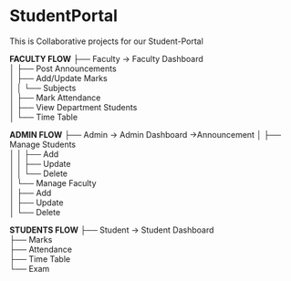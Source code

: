 # StudentPortal
This is Collaborative projects for our Student-Portal

**FACULTY FLOW**
├── Faculty → Faculty Dashboard  
│     ├── Post Announcements  
│     ├── Add/Update Marks  
│     │     └── Subjects  
│     ├── Mark Attendance  
│     ├── View Department Students  
│     └── Time Table  


**ADMIN FLOW**
├── Admin → Admin Dashboard ->Announcement
│     ├── Manage Students  
│     │     ├── Add  
│     │     ├── Update  
│     │     └── Delete  
│     └── Manage Faculty  
│           ├── Add  
│           ├── Update  
│           └── Delete  

**STUDENTS FLOW**
├── Student → Student Dashboard  
      ├── Marks  
      ├── Attendance  
      ├── Time Table  
      └── Exam  



